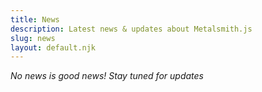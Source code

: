 ```yaml
---
title: News
description: Latest news & updates about Metalsmith.js
slug: news
layout: default.njk
---
```


*No news is good news! Stay tuned for updates*